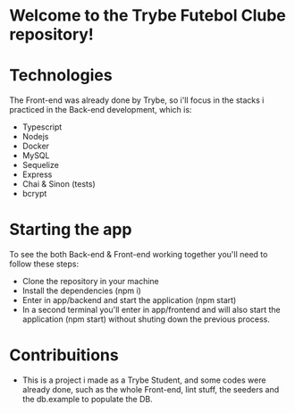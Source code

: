 # Welcome to the Trybe Futebol Clube repository!

# Technologies

The Front-end was already done by Trybe, so i'll focus in the stacks i practiced in the Back-end development, which is:

- Typescript
- Nodejs
- Docker 
- MySQL
- Sequelize
- Express
- Chai & Sinon (tests) 
- bcrypt


# Starting the app

To see the both Back-end & Front-end working together you'll need to follow these steps:

- Clone the repository in your machine
- Install the dependencies (npm i)
- Enter in app/backend and start the application (npm start)
- In a second terminal you'll enter in app/frontend and will also start the application (npm start) without shuting down the previous process.

# Contribuitions

- This is a project i made as a Trybe Student, and some codes were already done, such as the whole Front-end, lint stuff, the seeders and the db.example to populate the DB. 

